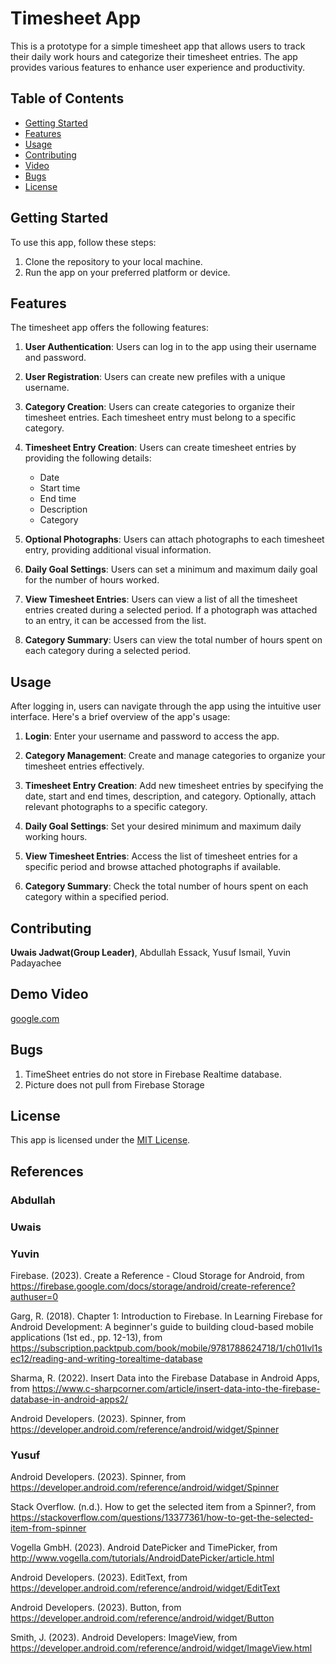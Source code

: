 # Timesheet App

This is a prototype for a simple timesheet app that allows users to track their daily work hours and categorize their timesheet entries. The app provides various features to enhance user experience and productivity.

## Table of Contents
- [Getting Started](#getting-started)
- [Features](#features)
- [Usage](#usage)
- [Contributing](#contributing)
- [Video](#demo-video)
- [Bugs](#Bugs)
- [License](#license)

## Getting Started
To use this app, follow these steps:

1. Clone the repository to your local machine.
3. Run the app on your preferred platform or device.

## Features
The timesheet app offers the following features:

1. **User Authentication**: Users can log in to the app using their username and password.

2. **User Registration**: Users can create new prefiles with a unique username.

3. **Category Creation**: Users can create categories to organize their timesheet entries. Each timesheet entry must belong to a specific category.

3. **Timesheet Entry Creation**: Users can create timesheet entries by providing the following details:
   - Date
   - Start time
   - End time
   - Description
   - Category

4. **Optional Photographs**: Users can attach photographs to each timesheet entry, providing additional visual information.

5. **Daily Goal Settings**: Users can set a minimum and maximum daily goal for the number of hours worked.

6. **View Timesheet Entries**: Users can view a list of all the timesheet entries created during a selected period. If a photograph was attached to an entry, it can be accessed from the list.

7. **Category Summary**: Users can view the total number of hours spent on each category during a selected period.

## Usage
After logging in, users can navigate through the app using the intuitive user interface. Here's a brief overview of the app's usage:

1. **Login**: Enter your username and password to access the app.

2. **Category Management**: Create and manage categories to organize your timesheet entries effectively.

3. **Timesheet Entry Creation**: Add new timesheet entries by specifying the date, start and end times, description, and category. Optionally, attach relevant photographs to a specific category.

4. **Daily Goal Settings**: Set your desired minimum and maximum daily working hours.

5. **View Timesheet Entries**: Access the list of timesheet entries for a specific period and browse attached photographs if available.

6. **Category Summary**: Check the total number of hours spent on each category within a specified period.

## Contributing
**Uwais Jadwat(Group Leader)**, Abdullah Essack, Yusuf Ismail, Yuvin Padayachee

## Demo Video
[google.com](VIDEO)

## Bugs
1. TimeSheet entries do not store in Firebase Realtime database.
2. Picture does not pull from Firebase Storage

## License
This app is licensed under the [MIT License](LICENSE).

## References

### Abdullah

### Uwais

### Yuvin
Firebase. (2023). Create a Reference - Cloud Storage for Android, from 
https://firebase.google.com/docs/storage/android/create-reference?authuser=0

Garg, R. (2018). Chapter 1: Introduction to Firebase. In Learning Firebase for Android Development: A beginner's guide to building cloud-based mobile applications (1st ed., pp. 12-13), from https://subscription.packtpub.com/book/mobile/9781788624718/1/ch01lvl1sec12/reading-and-writing-torealtime-database

Sharma, R. (2022). Insert Data into the Firebase Database in Android Apps, from 
https://www.c-sharpcorner.com/article/insert-data-into-the-firebase-database-in-android-apps2/

Android Developers. (2023). Spinner, from
https://developer.android.com/reference/android/widget/Spinner

### Yusuf
Android Developers. (2023). Spinner, from 
https://developer.android.com/reference/android/widget/Spinner

Stack Overflow. (n.d.). How to get the selected item from a Spinner?, from
https://stackoverflow.com/questions/13377361/how-to-get-the-selected-item-from-spinner

Vogella GmbH. (2023). Android DatePicker and TimePicker, from 
http://www.vogella.com/tutorials/AndroidDatePicker/article.html

Android Developers. (2023). EditText, from
https://developer.android.com/reference/android/widget/EditText

Android Developers. (2023). Button, from 
https://developer.android.com/reference/android/widget/Button

Smith, J. (2023). Android Developers: ImageView, from 
https://developer.android.com/reference/android/widget/ImageView.html
